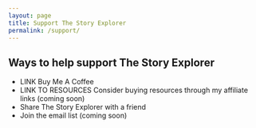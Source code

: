 ```yaml
---
layout: page
title: Support The Story Explorer
permalink: /support/
---
```


## Ways to help support The Story Explorer
- LINK Buy Me A Coffee
- LINK TO RESOURCES Consider buying resources through my affiliate links (coming soon)
- Share The Story Explorer with a friend
- Join the email list (coming soon)
